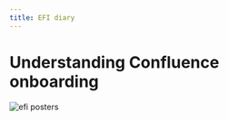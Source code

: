 ```yaml
---
title: EFI diary
---
```


# Understanding Confluence onboarding

![efi posters](/images/Confluence-Poster.png)